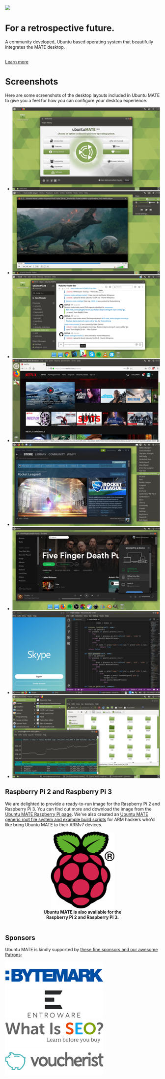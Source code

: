 <!--
.. title: Ubuntu MATE
.. slug: index
.. date: 2014-06-10 23:01:09 UTC
.. tags: Ubuntu,MATE
.. link:
.. description:
.. type: text
.. hidetitle: true
-->

<div id="ubuntu-mate-triangles">
    <div id="ubuntu-mate-triangles-overlay" class="row">
        <div id="welcome-1" class="greetings col-md-6 col-md-offset-3 col-sm-8 col-sm-offset-2 col-xs-11">
            <img class="hidden-xs" src="/assets/img/logos/ubuntu-mate.svg" />
            <div class="description">
                <h1>For a retrospective future.</h1>
                <p>A community developed, Ubuntu based operating system that beautifully integrates the MATE desktop.</p>
                <br>
                <a href="/about/" class="btn btn-primary btn-lg">Learn more</a>
            </div>
        </div>
    </div>
</div>

<div id="ubuntu-mate-triangles-block"></div>
<link href="/assets/css/ubuntu-mate-triangles.css" rel="stylesheet" type="text/css">
<script src="/assets/js/jquery-1.12.2.min.js"></script>
<script src="/assets/js/ubuntu-mate-triangles.js"></script>

# Screenshots

Here are some screenshots of the desktop layouts included in Ubuntu MATE
to give you a feel for how you can configure your desktop experience.

<!-- Outer wrapper for presentation only, this can be anything you like -->
<div align="center">
<div id="banner-fade">
  <!-- start Basic Jquery Slider -->
  <ul class="bjqs">
    <li><a class="image-reference" href="/gallery/Screenshots/01_familiar.png"><img src="/gallery/Screenshots/01_familiar.png" title="Familiar - the default experience, a familiar two panel layout with a searchable menu"></a></li>
    <li><a class="image-reference" href="/gallery/Screenshots/02_contemporary.png"><img src="/gallery/Screenshots/02_contemporary.png" title="Contemporary - modernised two panel layout featuring a searchable menu with global menus"></a></li>
    <li><a class="image-reference" href="/gallery/Screenshots/03_cupertino.png"><img src="/gallery/Screenshots/03_cupertino.png" title="Cupertino - a dock and top panel with searchable launcher and global menus similar to macOS"></a></li>
    <li><a class="image-reference" href="/gallery/Screenshots/04_mutiny.png"><img src="/gallery/Screenshots/04_mutiny.png" title="Mutiny - application dock, searchable launcher and global menus similar to Unity 7"></a></li>
    <li><a class="image-reference" href="/gallery/Screenshots/05_netbook.png"><img src="/gallery/Screenshots/05_netbook.png" title="Netbook - a compact, single top panel layout, ideal for small screens"></a></li>
    <li><a class="image-reference" href="/gallery/Screenshots/06_pantheon.png"><img src="/gallery/Screenshots/06_pantheon.png" title="Pantheon - a dock and top panel with a searchable menu"></a></li>
    <li><a class="image-reference" href="/gallery/Screenshots/07_redmond.png"><img src="/gallery/Screenshots/07_redmond.png" title="Redmond - single bottom panel with a searchable menu, similar to the taskbar in Windows"></a></li>
    <li><a class="image-reference" href="/gallery/Screenshots/08_traditional.png"><img src="/gallery/Screenshots/08_traditional.png" title="Traditional - two panel layout featuring the iconic 'Applications, Places, System' menu"></a></li>
  </ul>
  <!-- end Basic jQuery Slider -->
</div>
<!-- End outer wrapper -->
</div>
<script src="/assets/js/jquery.min.js"></script>
<script src="/assets/js/bjqs-1.3.min.js"></script>
<script>
    jQuery(document).ready(function($) {
    $('#banner-fade').bjqs({
        width : 852,
        height : 480,
        animspeed : 5000,
        responsive : true,
        usecaptions : false
    });
});
</script>

## Raspberry Pi 2 and Raspberry Pi 3

We are delighted to provide a ready-to-run image for the Raspberry Pi 2
and Raspberry Pi 3. You can find out more and download the image from
the [Ubuntu MATE Raspberry Pi page](/raspberry-pi/). We've also created
an [Ubuntu MATE generic root file system and example build
scripts](/armhf-rootfs/) for ARM hackers who'd like bring Ubuntu MATE
to their ARMv7 devices.

<div align="center">
  <a href="/raspberry-pi/"><img src="/images/logos/raspberry-pi.png" /></a><br />
  <b>Ubuntu MATE is also available for the<br />Raspberry Pi 2 and Raspberry Pi 3.</b>
</div>
<br />

## Sponsors

Ubuntu MATE is kindly supported by [these fine sponsors and our awesome Patrons](/sponsors/):

<div class="row">
  <div class="col-xs-6">
    <div class="well bs-component">
    <a href="https://www.bytemark.co.uk/r/ubuntu-mate/"><img class="centered" src="/images/sponsors/bytemark.png" alt="Bytemark" /></a>
    </div>
  </div>
  <div class="col-xs-6">
    <div class="well bs-component">
    <a href="https://entroware.com"><img class="centered" src="/images/sponsors/entroware.png" alt="Entroware" /></a>
    </div>
  </div>
</div>

<div class="row">
  <div class="col-xs-6">
    <!-- VJ -->
    <div class="well bs-component">
    <a href="http://www.whatisseo.com/"><img class="centered" src="/images/sponsors/whatisseo.png" alt="What is SEO?" /></a>
    </div>
  </div>
  <div class="col-xs-6">
    <!-- Jared Slone -->
    <div class="well bs-component">
    <a href="http://www.voucherist.co.uk/"><img class="centered" src="/images/sponsors/voucherist.png" alt="voucherist" /></a>
    </div>
  </div>
</div>
